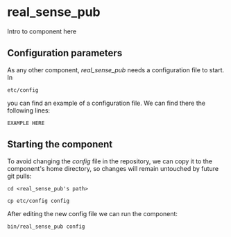 # real_sense_pub
Intro to component here


## Configuration parameters
As any other component, *real_sense_pub* needs a configuration file to start. In
```
etc/config
```
you can find an example of a configuration file. We can find there the following lines:
```
EXAMPLE HERE
```

## Starting the component
To avoid changing the *config* file in the repository, we can copy it to the component's home directory, so changes will remain untouched by future git pulls:

```
cd <real_sense_pub's path> 
```
```
cp etc/config config
```

After editing the new config file we can run the component:

```
bin/real_sense_pub config
```
